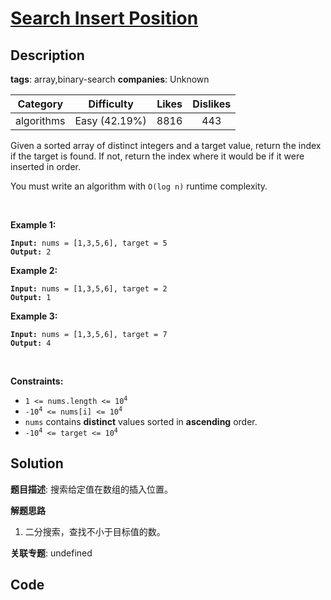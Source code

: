 # [Search Insert Position](https://leetcode.com/problems/search-insert-position/description/)

## Description

**tags**: array,binary-search
**companies**: Unknown

| Category | Difficulty | Likes | Dislikes |
| :------: | :--------: | :---: | :------: |
| algorithms | Easy (42.19%) | 8816 | 443 |

<p>Given a sorted array of distinct integers and a target value, return the index if the target is found. If not, return the index where it would be if it were inserted in order.</p>

<p>You must&nbsp;write an algorithm with&nbsp;<code>O(log n)</code> runtime complexity.</p>

<p>&nbsp;</p>
<p><strong>Example 1:</strong></p>

<pre><code><strong>Input:</strong> nums = [1,3,5,6], target = 5
<strong>Output:</strong> 2</code></pre>

<p><strong>Example 2:</strong></p>

<pre><code><strong>Input:</strong> nums = [1,3,5,6], target = 2
<strong>Output:</strong> 1</code></pre>

<p><strong>Example 3:</strong></p>

<pre><code><strong>Input:</strong> nums = [1,3,5,6], target = 7
<strong>Output:</strong> 4</code></pre>

<p>&nbsp;</p>
<p><strong>Constraints:</strong></p>

<ul>
	<li><code>1 &lt;= nums.length &lt;= 10<sup>4</sup></code></li>
	<li><code>-10<sup>4</sup> &lt;= nums[i] &lt;= 10<sup>4</sup></code></li>
	<li><code>nums</code> contains <strong>distinct</strong> values sorted in <strong>ascending</strong> order.</li>
	<li><code>-10<sup>4</sup> &lt;= target &lt;= 10<sup>4</sup></code></li>
</ul>



## Solution

**题目描述**: 搜索给定值在数组的插入位置。

**解题思路**

1. 二分搜索，查找不小于目标值的数。

**关联专题**: undefined

## Code